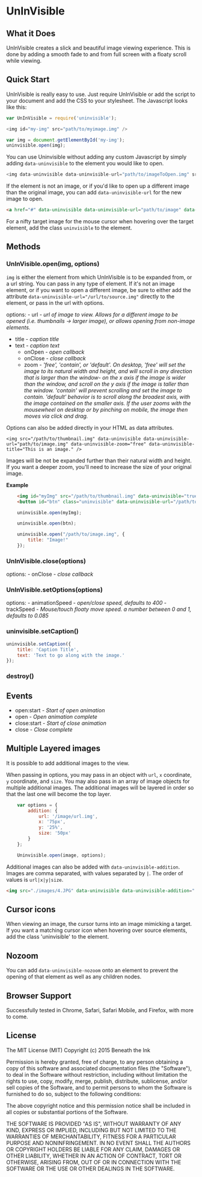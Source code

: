 # UnInVisible

## What it Does

UnInVisible creates a slick and beautiful image viewing experience. This is done by adding a smooth fade to and from full screen with a floaty scroll while viewing.

## Quick Start

UnInVisible is really easy to use. Just require UnInVisible or add the script to your document and add the CSS to your stylesheet. The Javascript looks like this:

```javascript
var UnInVisible = require('uninvisible');

<img id="my-img" src="path/to/myimage.img" />

var img = document.getElementById('my-img');
uninvisible.open(img);

```

You can use Uninvisible without adding any custom Javascript by simply adding `data-uninvisible` to the element you would like to open.

```javascript
<img data-uninvisible data-uninvisible-url="path/to/imageToOpen.img" src="path/to/image.img" />
```

If the element is not an image, or if you'd like to open up a different image than the original image, you can add `data-uninvisible-url` for the new image to open.

```html
<a href="#" data-uninvisible data-uninvisible-url="path/to/image" data-uninvisible-title="This image was opened from an anchor tag!">Click here to see it!</a>
```

For a nifty target image for the mouse cursor when hovering over the target element, add the class `uninvisible` to the element.

## Methods

### UnInVisible.open(img, options)

`img` is either the element from which UnInVisible is to be expanded from, or a url string. You can pass in any type of element. If it's not an image element, or if you want to open a different image, be sure to either add the attribute `data-uninvisible-url="/url/to/source.img"` directly to the element, or pass in the url with options.

options:
	- url - *url of image to view. Allows for a different image to be opened (i.e. thumbnails -> larger image), or allows opening from non-image elements.*
  - title - *caption title*
  - text - *caption text*
	- onOpen - *open callback*
	- onClose - *close callback*
	- zoom - *'free', 'contain', or 'default'. On desktop, 'free' will set the image to its natural width and height, and will scroll in any direction that is larger than the window- on the x axis if the image is wider than the window, and scroll on the y axis if the image is taller than the window. 'contain' will prevent scrolling and set the image to contain. 'default' behavior is to scroll along the broadest axis, with the image contained on the smaller axis. If the user zooms with the mousewheel on desktop or by pinching on mobile, the image then moves via click and drag.*

Options can also be added directly in your HTML as data attributes.

`<img src="/path/to/thumbnail.img" data-uninvisible data-uninvisible-url="path/to/image.img" data-uninvisible-zoom="free" data-uninvisible-title="This is an image." />`

Images will be not be expanded further than their natural width and height. If you want a deeper zoom, you'll need to increase the size of your original image.

**Example**
```html
	<img id="myImg" src="/path/to/thumbnail.img" data-uninvisible="true" data-uninvisible-url="/path/to/large-image.img" data-uninvisible-title="This is an image." />
	<button id="btn" class="uninvisible" data-uninvisible-url="/path/to/image.img">Open Image!</button>
```
```javascript
	uninvisible.open(myImg);

	uninvisible.open(btn);

	uninvisible.open("/path/to/image.img", {
		title: "Image!"
	});
```

### UnInVisible.close(options)

options:
	- onClose - *close callback*

### UnInVisible.setOptions(options)

options:
	- animationSpeed - *open/close speed, defaults to 400*
	- trackSpeed - *Mouse/touch floaty move speed. a number between 0 and 1, defaults to 0.085*

### uninvisible.setCaption()

```javascript
uninvisible.setCaption({
	title: 'Caption Title',
	text: 'Text to go along with the image.'
});
```

### destroy()

## Events

- open:start - *Start of open animation*
- open - *Open animation complete*
- close:start - *Start of close animation*
- close - *Close complete*

## Multiple Layered images

It is possible to add additional images to the view.

When passing in options, you may pass in an object with `url`, `x` coordinate, `y` coordinate, and `size`. You may also pass in an array of image objects for multiple additional images. The additional images will be layered in order so that the last one will become the top layer.

```javascript
	var options = {
		addition: {
			url: '/image/url.img',
			x: '75px',
			y: '25%',
			size: '50px'
		}
	};

	Uninvisible.open(image, options);
```

Additional images can also be added with `data-uninvisible-addition`. Images are comma separated, with values separated by `|`. The order of values is `url|x|y|size`.

```html
<img src="./images/4.JPG" data-uninvisible data-uninvisible-addition="./images/layer-one.png|150px|150px|7%,./images/top-layer.jpeg|80%|80%|15%" />
```

## Cursor icons

When viewing an image, the cursor turns into an image mimicking a target. If you want a matching cursor icon when hovering over source elements, add the class 'uninvisible' to the element.

## Nozoom

You can add `data-uninvisible-nozoom` onto an element to prevent the opening of that element as well as any children nodes.

## Browser Support

Successfully tested in Chrome, Safari, Safari Mobile, and Firefox, with more to come.

## License

The MIT License (MIT)
Copyright (c) 2015 Beneath the Ink

Permission is hereby granted, free of charge, to any person obtaining a copy of this software and associated documentation files (the "Software"), to deal in the Software without restriction, including without limitation the rights to use, copy, modify, merge, publish, distribute, sublicense, and/or sell copies of the Software, and to permit persons to whom the Software is furnished to do so, subject to the following conditions:

The above copyright notice and this permission notice shall be included in all copies or substantial portions of the Software.

THE SOFTWARE IS PROVIDED "AS IS", WITHOUT WARRANTY OF ANY KIND, EXPRESS OR IMPLIED, INCLUDING BUT NOT LIMITED TO THE WARRANTIES OF MERCHANTABILITY, FITNESS FOR A PARTICULAR PURPOSE AND NONINFRINGEMENT. IN NO EVENT SHALL THE AUTHORS OR COPYRIGHT HOLDERS BE LIABLE FOR ANY CLAIM, DAMAGES OR OTHER LIABILITY, WHETHER IN AN ACTION OF CONTRACT, TORT OR OTHERWISE, ARISING FROM, OUT OF OR IN CONNECTION WITH THE SOFTWARE OR THE USE OR OTHER DEALINGS IN THE SOFTWARE.
